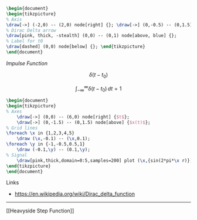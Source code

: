 ```tikz
\begin{document}
\begin{tikzpicture} 
% Axis 
\draw[->] (-2,0) -- (2,0) node[right] {}; \draw[->] (0,-0.5) -- (0,1.5) node[above] {}; 
% Dirac Delta arrow 
\draw[pink, thick, -stealth] (0,0) -- (0,1) node[above, blue] {}; 
% Label for t0 
\draw[dashed] (0,0) node[below] {}; \end{tikzpicture}
\end{document}
```

*Impulse Function*

$$
\delta(t - t_0)
$$

$$
\int_{-\infty}^{\infty} \delta(t - t_0) \, dt = 1
$$







```tikz
\begin{document}
\begin{tikzpicture}
% Axes
	\draw[->] (0,0) -- (6,0) node[right] {$t$};
	\draw[->] (0,-1.5) -- (0,1.5) node[above] {$x(t)$};
% Grid lines
\foreach \x in {1,2,3,4,5}
	\draw (\x,-0.1) -- (\x,0.1);
\foreach \y in {-1,-0.5,0.5,1}
 	\draw (-0.1,\y) -- (0.1,\y);
% Signal
	\draw[pink,thick,domain=0:5,samples=200] plot (\x,{sin(2*pi*\x r)});
\end{tikzpicture}
\end{document}
```

Links

- https://en.wikipedia.org/wiki/Dirac_delta_function

---


[[Heavyside Step Function]]
